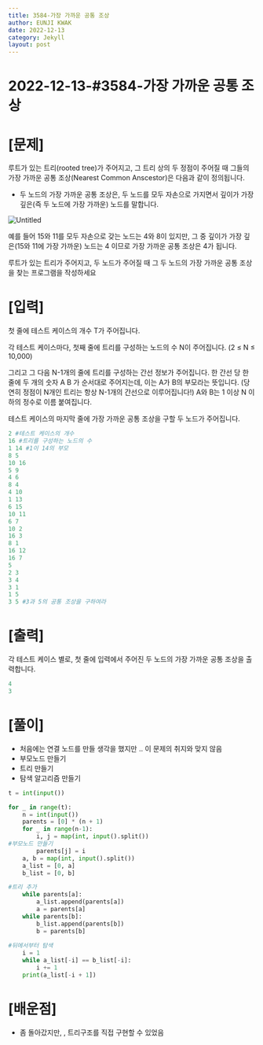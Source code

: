 ```yaml
---
title: 3584-가장 가까운 공통 조상
author: EUNJI KWAK
date: 2022-12-13
category: Jekyll
layout: post
---
```




# 2022-12-13-#3584-가장 가까운 공통 조상

# [문제]

루트가 있는 트리(rooted tree)가 주어지고, 그 트리 상의 두 정점이 주어질 때 그들의 가장 가까운 공통 조상(Nearest Common Anscestor)은 다음과 같이 정의됩니다.

- 두 노드의 가장 가까운 공통 조상은, 두 노드를 모두 자손으로 가지면서 깊이가 가장 깊은(즉 두 노드에 가장 가까운) 노드를 말합니다.

![Untitled](2022-12-13-#3584-%E1%84%80%E1%85%A1%E1%84%8C%E1%85%A1%E1%86%BC%20%E1%84%80%E1%85%A1%E1%84%81%E1%85%A1%E1%84%8B%E1%85%AE%E1%86%AB%20%E1%84%80%E1%85%A9%E1%86%BC%E1%84%90%E1%85%A9%E1%86%BC%20%E1%84%8C%E1%85%A9%E1%84%89%E1%85%A1%E1%86%BC%208f253df29c69489eafefedc2281e08ad/Untitled.png)

예를 들어  15와 11를 모두 자손으로 갖는 노드는 4와 8이 있지만, 그 중 깊이가 가장 깊은(15와 11에 가장 가까운) 노드는 4 이므로 가장 가까운 공통 조상은 4가 됩니다.

루트가 있는 트리가 주어지고, 두 노드가 주어질 때 그 두 노드의 가장 가까운 공통 조상을 찾는 프로그램을 작성하세요

# [입력]

첫 줄에 테스트 케이스의 개수 T가 주어집니다.

각 테스트 케이스마다, 첫째 줄에 트리를 구성하는 노드의 수 N이 주어집니다. (2 ≤ N ≤ 10,000)

그리고 그 다음 N-1개의 줄에 트리를 구성하는 간선 정보가 주어집니다. 한 간선 당 한 줄에 두 개의 숫자 A B 가 순서대로 주어지는데, 이는 A가 B의 부모라는 뜻입니다. (당연히 정점이 N개인 트리는 항상 N-1개의 간선으로 이루어집니다!) A와 B는 1 이상 N 이하의 정수로 이름 붙여집니다.

테스트 케이스의 마지막 줄에 가장 가까운 공통 조상을 구할 두 노드가 주어집니다.

```python
2 #테스트 케이스의 개수
16 #트리를 구성하는 노드의 수
1 14 #1이 14의 부모
8 5
10 16
5 9
4 6
8 4
4 10
1 13
6 15
10 11
6 7
10 2
16 3
8 1
16 12
16 7
5
2 3
3 4
3 1
1 5
3 5 #3과 5의 공통 조상을 구하여라
```

# [출력]

각 테스트 케이스 별로, 첫 줄에 입력에서 주어진 두 노드의 가장 가까운 공통 조상을 출력합니다.

```python
4
3
```

 

# [풀이]

- 처음에는 연결 노드를 만들 생각을 했지만 .. 이 문제의 취지와 맞지 않음
- 부모노드 만들기
- 트리 만들기
- 탐색 알고리즘 만들기

```python
t = int(input())

for _ in range(t):
    n = int(input())
    parents = [0] * (n + 1)
    for _ in range(n-1):
        i, j = map(int, input().split())
#부모노드 만들기
        parents[j] = i
    a, b = map(int, input().split())
    a_list = [0, a]
    b_list = [0, b]

#트리 추가   
    while parents[a]:
        a_list.append(parents[a])
        a = parents[a]
    while parents[b]:
        b_list.append(parents[b])
        b = parents[b]
   
#뒤에서부터 탐색 
    i = 1
    while a_list[-i] == b_list[-i]:
        i += 1
    print(a_list[-i + 1])
```

# [배운점]

- 좀 돌아갔지만, , 트리구조를 직접 구현할 수 있었음